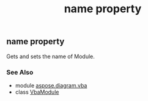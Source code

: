 ﻿---
title: name property
second_title: Aspose.Diagram for Python via .NET API References
description: 
type: docs
weight: 40
url: /python-net/aspose.diagram.vba/vbamodule/name/
is_root: false
---

## name property


Gets and sets the name of Module.

### See Also
* module [aspose.diagram.vba](../../)
* class [VbaModule](/diagram/python-net/aspose.diagram.vba/vbamodule)
